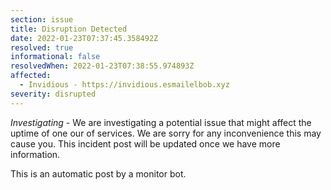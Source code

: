 ```yaml
---
section: issue
title: Disruption Detected
date: 2022-01-23T07:37:45.358492Z
resolved: true
informational: false
resolvedWhen: 2022-01-23T07:38:55.974893Z
affected:
  - Invidious - https://invidious.esmailelbob.xyz
severity: disrupted
---
```

*Investigating* - We are investigating a potential issue that might affect the uptime of one our of services. We are sorry for any inconvenience this may cause you. This incident post will be updated once we have more information.

This is an automatic post by a monitor bot.
        
